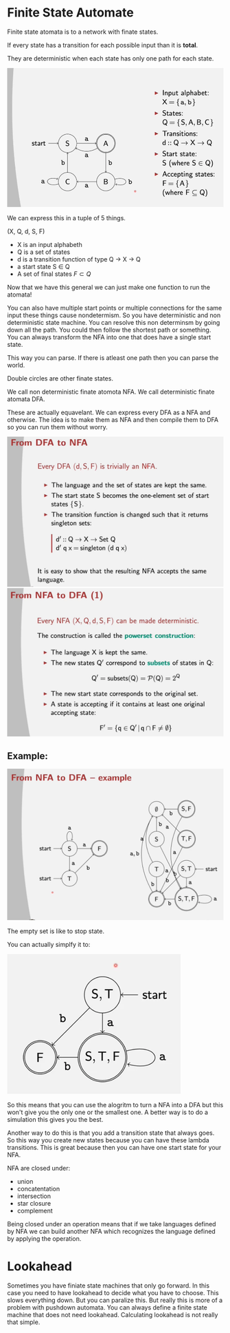 # Finite State Automate

Finite state atomata is to a network with finate states. 

If every state has a transition for each possible input than it is **total**.

They are deterministic when each state has only one path for each state.

![Pasted image 20211212163706](../images/Pasted%20image%2020211212163706.webp)

We can express this in a tuple of 5 things.

(X, Q, d, S, F)

- X is an input alphabeth 
- Q is a set of states
- d is a transition function of type Q -> X -> Q
- a start state S $\in$ Q
- A set of final states $F \subset Q$

Now that we have this general we can just make one function to run the atomata!

You can also have multiple start points or multiple connections for the same input these things cause nondetermism. So you have deterministic and non deterministic state machine.   You can resolve this non determinsm by going down all the path. You could then follow the shortest path or something. You can always transform the NFA into one that does have a single start state.  

This way you can parse. If there is atleast one path then you can parse the world.

Double circles are other finate states. 


We call non deterministic finate atomota NFA.
We call deterministic finate atomata DFA.

These are actually equavelant. We can express every DFA as a NFA and otherwise. The idea is to make them as NFA and then compile them to DFA so you can run them without worry.  

![Pasted image 20211212165403](../images/Pasted%20image%2020211212165403.webp)
![Pasted image 20211212165450](../images/Pasted%20image%2020211212165450.webp)

## Example:

![Pasted image 20211212165625](../images/Pasted%20image%2020211212165625.webp)

The empty set is like to stop state. 

You can actually simplfy it to:

![Pasted image 20211212165811](../images/Pasted%20image%2020211212165811.webp)

So this means that you can use the alogritm to turn a NFA into a DFA but this won't give you the only one or the smallest one. A better way is to do a simulation this gives you the best. 

Another way to do this is that you add a transition state that always goes. So this way you create new states because you can have these lambda transitions.  This is great because then you can have one start state for your NFA. 

NFA are closed under:
- union
- concatentation
- intersection
- star closure
- complement

Being closed under an operation means that if we take languages defined by NFA we can build another NFA which recognizes the language defined by applying the operation.

# Lookahead 
Sometimes you have finiate state machines that only go forward. In this case you need to have lookahead to decide what you have to choose. This slows everything down. But you can paralize this. But really this is more of a problem with pushdown automata. You can always define a finite state machine that does not need lookahead. Calculating lookahead is not really that simple. 
